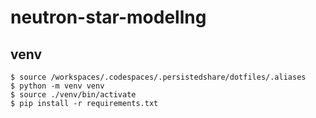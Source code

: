 # neutron-star-modellng


## venv

````
$ source /workspaces/.codespaces/.persistedshare/dotfiles/.aliases
$ python -m venv venv
$ source ./venv/bin/activate
$ pip install -r requirements.txt
````